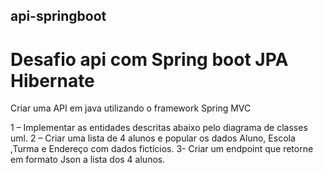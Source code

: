 ## api-springboot
# Desafio api com Spring boot JPA Hibernate

Criar uma API em java utilizando o framework Spring MVC

1 – Implementar as entidades descritas abaixo pelo diagrama de classes uml.
2 – Criar uma lista de 4 alunos e popular os dados Aluno, Escola ,Turma e Endereço com dados fictícios.
3- Criar um endpoint que retorne em formato Json a lista dos 4 alunos.
